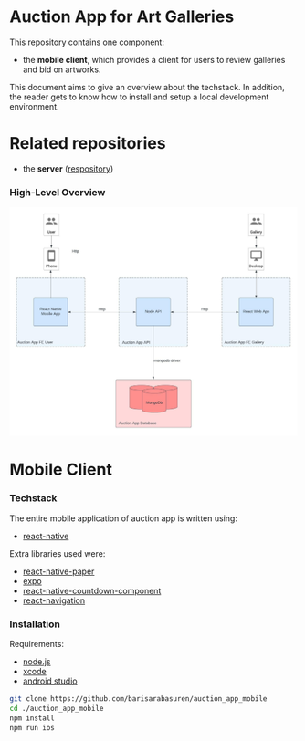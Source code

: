 # Auction App for Art Galleries

This repository contains one component:

* the **mobile client**, which provides a client for users to review galleries and bid on artworks.

This document aims to give an overview about the techstack. In addition, the reader gets to know how to install and setup a local development environment.

# Related repositories

* the **server** ([respository](https://github.com/barisarabasuren/auction_app_server))

### High-Level Overview
![Architecture](./architecture.jpeg?raw=true)

# Mobile Client

### Techstack
The entire mobile application of auction app is written using:
- [react-native](https://create-react-app.dev/)

Extra libraries used were:
- [react-native-paper](https://reactnativepaper.com/)
- [expo](https://docs.expo.dev/)
- [react-native-countdown-component](https://www.npmjs.com/package/react-native-countdown-component)
- [react-navigation](https://reactnavigation.org/)

### Installation
Requirements:
* [node.js](https://nodejs.org/en/)
* [xcode](https://developer.apple.com/xcode/)
* [android studio](https://developer.android.com/studio)

```zsh
git clone https://github.com/barisarabasuren/auction_app_mobile
cd ./auction_app_mobile
npm install
npm run ios
```
